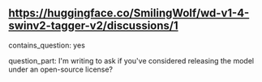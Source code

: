 ## https://huggingface.co/SmilingWolf/wd-v1-4-swinv2-tagger-v2/discussions/1

contains_question: yes

question_part: I'm writing to ask if you've considered releasing the model under an open-source license?
